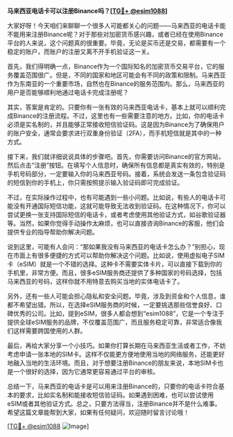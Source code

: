 **马来西亚电话卡可以注册Binance吗？[[TG💪+ @esim1088](https://t.me/s/esim1088)]**

大家好呀！今天咱们来聊聊一个很多人可能都关心的问题——马来西亚的电话卡能不能用来注册Binance呢？对于那些对加密货币感兴趣，或者已经在使用Binance平台的人来说，这个问题真的很重要。毕竟，无论是买币还是交易，都需要有一个稳定的账户，而账户的注册又离不开手机验证这一关。

首先，我们得明确一点，Binance作为一个国际知名的加密货币交易平台，它的服务覆盖范围很广。但是，不同的国家和地区可能会有不同的政策和限制。马来西亚作为东南亚的一个重要市场，自然也在Binance的服务范围内。那么，马来西亚的用户是否能够顺利地通过电话卡完成注册呢？

其实，答案是肯定的。只要你有一张有效的马来西亚电话卡，基本上就可以顺利完成Binance的注册流程。不过，这里也有一些需要注意的地方。比如，你的电话卡必须是实名制的，并且能够正常接收短信验证码。这是因为Binance为了确保用户的账户安全，通常会要求进行双重身份验证（2FA），而手机短信就是其中的一种方式。

接下来，我们就详细说说具体的步骤吧。首先，你需要访问Binance的官方网站，然后点击“注册”按钮。在填写个人信息时，确保所有信息都是真实有效的，特别是手机号码部分，一定要输入你的马来西亚号码。接着，系统会发送一条包含验证码的短信到你的手机上，你只需按照提示输入验证码即可完成验证。

不过，在实际操作过程中，也有可能遇到一些小问题。比如说，有些人的电话卡可能没有开通国际短信功能，这就可能导致无法收到验证码。在这种情况下，你可以尝试更换一张支持国际短信的电话卡，或者考虑使用其他验证方式，如谷歌验证器等。当然，如果你觉得手动操作太麻烦，也可以直接咨询Binance的客服，他们会提供专业的指导帮助你解决问题。

说到这里，可能有人会问：“那如果我没有马来西亚的电话卡怎么办？”别担心，现在市面上有很多便捷的方式可以帮助你解决这个问题。比如说，使用虚拟电子SIM卡（eSIM）就是一个不错的选择。这种卡不需要实体卡片，可以直接下载到你的手机里，非常方便。而且，很多eSIM服务商还提供了多种国家的号码选择，包括马来西亚的号码，这样你就不用特意去购买当地的实体电话卡了。

另外，还有一些人可能会担心隐私和安全问题。毕竟，涉及到资金和个人信息，谁都不希望出错。所以，在选择eSIM服务商的时候，一定要挑选那些信誉良好、口碑优秀的公司。比如，提到eSIM，很多人都会想到“esim1088”，它是一个专注于提供全球eSIM服务的品牌，不仅覆盖范围广，而且服务稳定可靠，非常适合像我们这样需要跨国使用的人群。

最后，再给大家分享一个小技巧。如果你打算长期在马来西亚生活或者工作，不妨考虑申请一张本地的SIM卡。这样不仅能更方便地使用当地的网络服务，还能更好地融入当地的生活环境。而且，对于想要注册Binance的朋友来说，本地SIM卡也是一个很好的选择，因为它通常更容易通过平台的审核。

总结一下，马来西亚的电话卡是可以用来注册Binance的，只要你的电话卡符合基本的要求，比如实名制和能接收短信验证码。如果遇到困难，也可以尝试使用eSIM或者其他验证方式。总之，只要方法得当，注册Binance并不是什么难事。希望这篇文章能帮到大家，如果有任何疑问，欢迎随时留言讨论哦！

[[TG💪+ @esim1088](https://t.me/s/esim1088) ![Image](https://i.postimg.cc/4NQfJmqS/Snipaste-2025-05-13-00-14-12.png)]